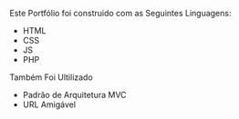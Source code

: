 Este Portfólio foi construido com as Seguintes Linguagens:
<ul>
  <li>HTML</li>
  <li>CSS</li>
  <li>JS</li>
  <li>PHP</li>
</ul>

Também Foi Ultilizado
<ul>
  <li>Padrão de Arquitetura MVC</li>
  <li>URL Amigável</li>
</ul>
